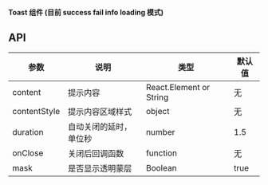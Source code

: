 #### Toast 组件 (目前 success fail info loading 模式)
API
---
| 参数 | 说明 | 类型 | 默认值 |
| ------------ | ---------------------- | ----------------------- | ------ |
| content | 提示内容 | React.Element or String | 无 |
| contentStyle | 提示内容区域样式 | object | 无 |
| duration | 自动关闭的延时，单位秒 | number | 1.5 |
| onClose | 关闭后回调函数 | function | 无 |
| mask | 是否显示透明蒙层 | Boolean | true |

